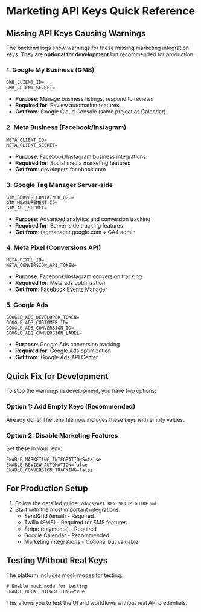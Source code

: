 # Marketing API Keys Quick Reference

## Missing API Keys Causing Warnings

The backend logs show warnings for these missing marketing integration keys. They are **optional for development** but recommended for production.

### 1. Google My Business (GMB)
```env
GMB_CLIENT_ID=
GMB_CLIENT_SECRET=
```
- **Purpose**: Manage business listings, respond to reviews
- **Required for**: Review automation features
- **Get from**: Google Cloud Console (same project as Calendar)

### 2. Meta Business (Facebook/Instagram)
```env
META_CLIENT_ID=
META_CLIENT_SECRET=
```
- **Purpose**: Facebook/Instagram business integrations
- **Required for**: Social media marketing features
- **Get from**: developers.facebook.com

### 3. Google Tag Manager Server-side
```env
GTM_SERVER_CONTAINER_URL=
GTM_MEASUREMENT_ID=
GTM_API_SECRET=
```
- **Purpose**: Advanced analytics and conversion tracking
- **Required for**: Server-side tracking features
- **Get from**: tagmanager.google.com + GA4 admin

### 4. Meta Pixel (Conversions API)
```env
META_PIXEL_ID=
META_CONVERSION_API_TOKEN=
```
- **Purpose**: Facebook/Instagram conversion tracking
- **Required for**: Meta ads optimization
- **Get from**: Facebook Events Manager

### 5. Google Ads
```env
GOOGLE_ADS_DEVELOPER_TOKEN=
GOOGLE_ADS_CUSTOMER_ID=
GOOGLE_ADS_CONVERSION_ID=
GOOGLE_ADS_CONVERSION_LABEL=
```
- **Purpose**: Google Ads conversion tracking
- **Required for**: Google Ads optimization
- **Get from**: Google Ads API Center

## Quick Fix for Development

To stop the warnings in development, you have two options:

### Option 1: Add Empty Keys (Recommended)
Already done! The .env file now includes these keys with empty values.

### Option 2: Disable Marketing Features
Set these in your .env:
```env
ENABLE_MARKETING_INTEGRATIONS=false
ENABLE_REVIEW_AUTOMATION=false
ENABLE_CONVERSION_TRACKING=false
```

## For Production Setup

1. Follow the detailed guide: `/docs/API_KEY_SETUP_GUIDE.md`
2. Start with the most important integrations:
   - SendGrid (email) - Required
   - Twilio (SMS) - Required for SMS features
   - Stripe (payments) - Required
   - Google Calendar - Recommended
   - Marketing integrations - Optional but valuable

## Testing Without Real Keys

The platform includes mock modes for testing:
```env
# Enable mock mode for testing
ENABLE_MOCK_INTEGRATIONS=true
```

This allows you to test the UI and workflows without real API credentials.